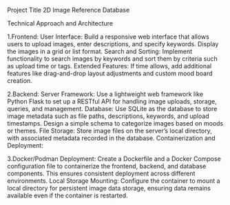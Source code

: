 Project Title
2D Image Reference Database

Technical Approach and Architecture

1.Frontend:
User Interface:
Build a responsive web interface that allows users to upload images, enter descriptions, and specify keywords. Display the images in a grid or list format.
Search and Sorting:
Implement functionality to search images by keywords and sort them by criteria such as upload time or tags.
Extended Features:
If time allows, add additional features like drag-and-drop layout adjustments and custom mood board creation.

2.Backend:
Server Framework:
Use a lightweight web framework like Python Flask to set up a RESTful API for handling image uploads, storage, queries, and management.
Database:
Use SQLite as the database to store image metadata such as file paths, descriptions, keywords, and upload timestamps. Design a simple schema to categorize images based on moods or themes.
File Storage:
Store image files on the server’s local directory, with associated metadata recorded in the database.
Containerization and Deployment:

3.Docker/Podman Deployment:
Create a Dockerfile and a Docker Compose configuration file to containerize the frontend, backend, and database components. This ensures consistent deployment across different environments.
Local Storage Mounting:
Configure the container to mount a local directory for persistent image data storage, ensuring data remains available even if the container is restarted.